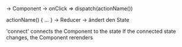 -> Component -> onClick => dispatch(actionName())


actionName() { ... } -> Reducer -> ändert den State

'connect' connects the Component to the state
If the connected state changes, the Component rerenders
